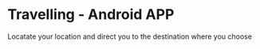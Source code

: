 # Travelling - Android APP
Locatate your location and direct you to the destination where you choose
